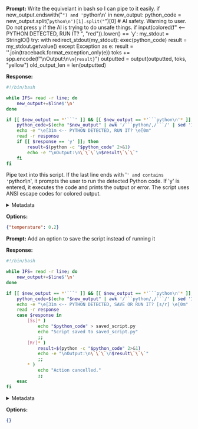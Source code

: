 **Prompt:**
Write the equivelant in bash so I can pipe to it easily. 
if new_output.endswith("```") and '```python\n' in new_output:
        python_code = new_output.split('```python\n')[1].split("```")[0]
        # AI safety. Warning to user. Do not press y if the AI is trying to do unsafe things.
        if input(colored(f" <-- PYTHON DETECTED, RUN IT? ", "red")).lower() == 'y':
          my_stdout = StringIO()
          try:
            with redirect_stdout(my_stdout): exec(python_code)
            result = my_stdout.getvalue()
          except Exception as e:
            result = ''.join(traceback.format_exception_only(e))
          toks += spp.encode(f"\nOutput:\n```\n{result}```")
          outputted = output(outputted, toks, "yellow")
          old_output_len = len(outputted)

**Response:**
```bash
#!/bin/bash

while IFS= read -r line; do
    new_output+=$line$'\n'
done

if [[ $new_output == *'```' ]] && [[ $new_output == *'```python\n'* ]]; then
    python_code=$(echo "$new_output" | awk '/```python/,/```/' | sed '1d;$d')
    echo -e "\e[31m <-- PYTHON DETECTED, RUN IT? \e[0m"
    read -r response
    if [[ $response == 'y' ]]; then
        result=$(python -c "$python_code" 2>&1)
        echo -e "\nOutput:\n\`\`\`\n$result\`\`\`"
    fi
fi
```

Pipe text into this script. If the last line ends with '```' and contains '```python\n', it prompts the user to run the detected Python code. If 'y' is entered, it executes the code and prints the output or error. The script uses ANSI escape codes for colored output.

<details><summary>Metadata</summary>

- Duration: 16199 ms
- Datetime: 2023-12-15T20:26:52.078130
- Model: gpt-4-1106-preview

</details>

**Options:**
```json
{"temperature": 0.2}
```

**Prompt:**
Add an option to save the script instead of running it

**Response:**
```bash
#!/bin/bash

while IFS= read -r line; do
    new_output+=$line$'\n'
done

if [[ $new_output == *'```' ]] && [[ $new_output == *'```python\n'* ]]; then
    python_code=$(echo "$new_output" | awk '/```python/,/```/' | sed '1d;$d')
    echo -e "\e[31m <-- PYTHON DETECTED, SAVE OR RUN IT? [s/r] \e[0m"
    read -r response
    case $response in
        [Ss]* )
            echo "$python_code" > saved_script.py
            echo "Script saved to saved_script.py"
            ;;
        [Rr]* )
            result=$(python -c "$python_code" 2>&1)
            echo -e "\nOutput:\n\`\`\`\n$result\`\`\`"
            ;;
        * )
            echo "Action cancelled."
            ;;
    esac
fi
```

<details><summary>Metadata</summary>

- Duration: 15217 ms
- Datetime: 2023-12-15T20:29:17.150293
- Model: gpt-4-1106-preview

</details>

**Options:**
```json
{}
```

